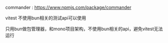 commander : https://www.npmjs.com/package/commander

vitest 不使用bun相关的测试api可以使用

只用bun做包管理器，和mono项目架构，不使用bun相关的api，避免vitest无法运行